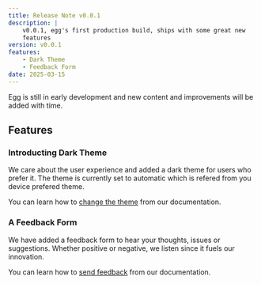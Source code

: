 ```yaml
---
title: Release Note v0.0.1
description: |
    v0.0.1, egg's first production build, ships with some great new
    features
version: v0.0.1
features: 
    - Dark Theme
    - Feedback Form
date: 2025-03-15
---
```


Egg is still in early development and new content and improvements will be added with time.

## Features

### Introducting Dark Theme

We care about the user experience and added a dark theme for users who prefer it.
The theme is currently set to automatic which is refered from you device prefered
theme. 

You can learn how to [change the theme](/docs/features#theme) from our documentation.

### A Feedback Form

We have added a feedback form to hear your thoughts, issues or suggestions. Whether
positive or negative, we listen since it fuels our innovation.

You can learn how to [send feedback](/docs/features#feedback) from our documentation.

